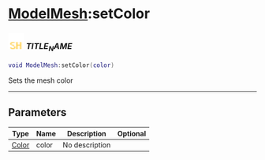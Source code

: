 # [ModelMesh](../modelmesh/README.md):setColor

### <img src="../../.gitbook/assets/shared.png" width="32" height="32" /> $TITLE_NAME$

```lua
void ModelMesh:setColor(color)
```

Sets the mesh color<br>

-----------------
## Parameters

| Type   | Name | Description | Optional |
| ------ | ---- | ----------- | -------: |
| [Color](../color/README.md) | color | No description |  |

